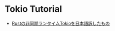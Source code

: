 # Tokio Tutorial

- [Rustの非同期ランタイムTokioを日本語訳したもの](https://zenn.dev/magurotuna/books/tokio-tutorial-ja/viewer/preface)
